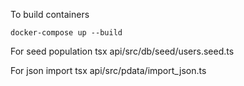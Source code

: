 To build containers

```
docker-compose up --build 
```
For seed population
tsx api/src/db/seed/users.seed.ts

For json import
tsx api/src/pdata/import_json.ts    